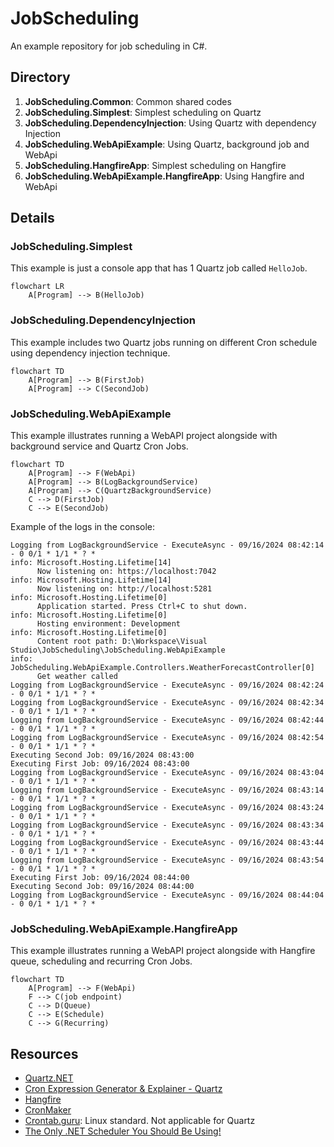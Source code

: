 # JobScheduling

An example repository for job scheduling in C#.

## Directory

1. **JobScheduling.Common**: Common shared codes
1. **JobScheduling.Simplest**: Simplest scheduling on Quartz
1. **JobScheduling.DependencyInjection**: Using Quartz with dependency Injection
1. **JobScheduling.WebApiExample**: Using Quartz, background job and WebApi
1. **JobScheduling.HangfireApp**: Simplest scheduling on Hangfire
1. **JobScheduling.WebApiExample.HangfireApp**: Using Hangfire and WebApi

## Details

### JobScheduling.Simplest

This example is just a console app that has 1 Quartz job called `HelloJob`.

```mermaid
flowchart LR
    A[Program] --> B(HelloJob)
```

### JobScheduling.DependencyInjection

This example includes two Quartz jobs running on different Cron schedule using dependency injection technique.

```mermaid
flowchart TD
    A[Program] --> B(FirstJob)
    A[Program] --> C(SecondJob)
```

### JobScheduling.WebApiExample

This example illustrates running a WebAPI project alongside with background service and Quartz Cron Jobs.

```mermaid
flowchart TD
    A[Program] --> F(WebApi)
    A[Program] --> B(LogBackgroundService)
    A[Program] --> C(QuartzBackgroundService)
    C --> D(FirstJob)
    C --> E(SecondJob)
```

Example of the logs in the console:

```log
Logging from LogBackgroundService - ExecuteAsync - 09/16/2024 08:42:14 - 0 0/1 * 1/1 * ? *
info: Microsoft.Hosting.Lifetime[14]
      Now listening on: https://localhost:7042
info: Microsoft.Hosting.Lifetime[14]
      Now listening on: http://localhost:5281
info: Microsoft.Hosting.Lifetime[0]
      Application started. Press Ctrl+C to shut down.
info: Microsoft.Hosting.Lifetime[0]
      Hosting environment: Development
info: Microsoft.Hosting.Lifetime[0]
      Content root path: D:\Workspace\Visual Studio\JobScheduling\JobScheduling.WebApiExample
info: JobScheduling.WebApiExample.Controllers.WeatherForecastController[0]
      Get weather called
Logging from LogBackgroundService - ExecuteAsync - 09/16/2024 08:42:24 - 0 0/1 * 1/1 * ? *
Logging from LogBackgroundService - ExecuteAsync - 09/16/2024 08:42:34 - 0 0/1 * 1/1 * ? *
Logging from LogBackgroundService - ExecuteAsync - 09/16/2024 08:42:44 - 0 0/1 * 1/1 * ? *
Logging from LogBackgroundService - ExecuteAsync - 09/16/2024 08:42:54 - 0 0/1 * 1/1 * ? *
Executing Second Job: 09/16/2024 08:43:00
Executing First Job: 09/16/2024 08:43:00
Logging from LogBackgroundService - ExecuteAsync - 09/16/2024 08:43:04 - 0 0/1 * 1/1 * ? *
Logging from LogBackgroundService - ExecuteAsync - 09/16/2024 08:43:14 - 0 0/1 * 1/1 * ? *
Logging from LogBackgroundService - ExecuteAsync - 09/16/2024 08:43:24 - 0 0/1 * 1/1 * ? *
Logging from LogBackgroundService - ExecuteAsync - 09/16/2024 08:43:34 - 0 0/1 * 1/1 * ? *
Logging from LogBackgroundService - ExecuteAsync - 09/16/2024 08:43:44 - 0 0/1 * 1/1 * ? *
Logging from LogBackgroundService - ExecuteAsync - 09/16/2024 08:43:54 - 0 0/1 * 1/1 * ? *
Executing First Job: 09/16/2024 08:44:00
Executing Second Job: 09/16/2024 08:44:00
Logging from LogBackgroundService - ExecuteAsync - 09/16/2024 08:44:04 - 0 0/1 * 1/1 * ? *
```

### JobScheduling.WebApiExample.HangfireApp

This example illustrates running a WebAPI project alongside with Hangfire queue, scheduling and recurring Cron Jobs.

```mermaid
flowchart TD
    A[Program] --> F(WebApi)
    F --> C(job endpoint)
    C --> D(Queue)
    C --> E(Schedule)
    C --> G(Recurring)
```

## Resources

- [Quartz.NET](https://www.quartz-scheduler.net/)
- [Cron Expression Generator & Explainer - Quartz](https://www.freeformatter.com/cron-expression-generator-quartz.html)
- [Hangfire](https://www.hangfire.io/)
- [CronMaker](http://www.cronmaker.com/)
- [Crontab.guru](https://crontab.guru/): Linux standard. Not applicable for Quartz
- [The Only .NET Scheduler You Should Be Using!](https://www.youtube.com/watch?v=4wURs-67mB0)
